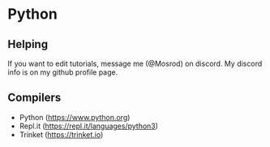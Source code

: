 # Python
## Helping
If you want to edit tutorials, message me (@Mosrod) on discord.
My discord info is on my github profile page.
## Compilers
  * Python (https://www.python.org)
  * Repl.it (https://repl.it/languages/python3)
  * Trinket (https://trinket.io)
